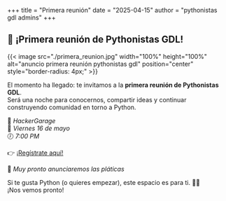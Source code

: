 +++
title = "Primera reunión"
date = "2025-04-15"
author = "pythonistas gdl admins"
+++



## 🐍 ¡Primera reunión de Pythonistas GDL!

{{< image src="./primera_reunion.jpg" width="100%" height="100%" alt="anuncio primera reunión pythonistas gdl" position="center" style="border-radius: 4px;" >}}

El momento ha llegado: te invitamos a la **primera reunión de Pythonistas GDL**.  
Será una noche para conocernos, compartir ideas y continuar construyendo comunidad en torno a Python.

📍 *HackerGarage*  
📅 *Viernes 16 de mayo*  
🕖 *7:00 PM*

👉 [¡Regístrate aquí!](https://eventos.pythonistas-gdl.org/signup/1)

🎤 *Muy pronto anunciaremos las pláticas*  

Si te gusta Python (o quieres empezar), este espacio es para ti. 🐍💬  
¡Nos vemos pronto!

